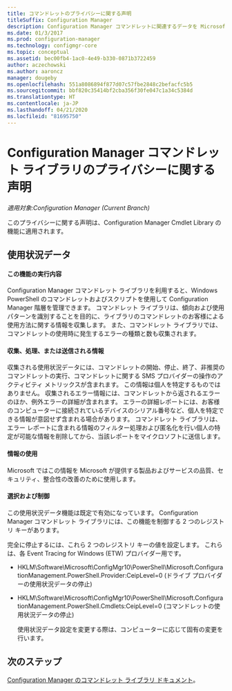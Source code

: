 ```yaml
---
title: コマンドレットのプライバシーに関する声明
titleSuffix: Configuration Manager
description: Configuration Manager コマンドレットに関連するデータを Microsoft が収集して使用する方法について説明します
ms.date: 01/3/2017
ms.prod: configuration-manager
ms.technology: configmgr-core
ms.topic: conceptual
ms.assetid: bec00fb4-1ac0-4e49-b330-0871b3722459
author: aczechowski
ms.author: aaroncz
manager: dougeby
ms.openlocfilehash: 551a8086894f877d07c57fbe2848c2befacfc5b5
ms.sourcegitcommit: bbf820c35414bf2cba356f30fe047c1a34c5384d
ms.translationtype: HT
ms.contentlocale: ja-JP
ms.lasthandoff: 04/21/2020
ms.locfileid: "81695750"
---
```

# <a name="configuration-manager-cmdlet-library-privacy-statement"></a>Configuration Manager コマンドレット ライブラリのプライバシーに関する声明

*適用対象:Configuration Manager (Current Branch)*

このプライバシーに関する声明は、Configuration Manager Cmdlet Library の機能に適用されます。  

## <a name="usage-data"></a>使用状況データ  

#### <a name="what-this-feature-does"></a>この機能の実行内容

Configuration Manager コマンドレット ライブラリを利用すると、Windows PowerShell のコマンドレットおよびスクリプトを使用して Configuration Manager 階層を管理できます。 コマンドレット ライブラリは、傾向および使用パターンを識別することを目的に、ライブラリのコマンドレットのお客様による使用方法に関する情報を収集します。 また、コマンドレット ライブラリでは、コマンドレットの使用時に発生するエラーの種類と数も収集されます。  

#### <a name="information-collected-processed-or-transmitted"></a>収集、処理、または送信される情報
   
収集される使用状況データには、コマンドレットの開始、停止、終了、非推奨のコマンドレットの実行、コマンドレットに関する SMS プロバイダーの操作のアクティビティ メトリックスが含まれます。 この情報は個人を特定するものではありません。 収集されるエラー情報には、コマンドレットから返されるエラーのほか、例外エラーの詳細が含まれます。 エラーの詳細レポートには、お客様のコンピューターに接続されているデバイスのシリアル番号など、個人を特定できる情報が意図せず含まれる場合があります。 コマンドレット ライブラリは、エラー レポートに含まれる情報のフィルター処理および匿名化を行い個人の特定が可能な情報を削除してから、当該レポートをマイクロソフトに送信します。  

#### <a name="use-of-information"></a>情報の使用
   
Microsoft ではこの情報を Microsoft が提供する製品およびサービスの品質、セキュリティ、整合性の改善のために使用します。  

#### <a name="choicecontrol"></a>選択および制御   

この使用状況データ機能は既定で有効になっています。 Configuration Manager コマンドレット ライブラリには、この機能を制御する 2 つのレジストリ キーがあります。  

 完全に停止するには、これら 2 つのレジストリ キーの値を設定します。 これらは、各 Event Tracing for Windows (ETW) プロバイダー用です。  

- HKLM\Software\Microsoft\ConfigMgr10\PowerShell\Microsoft.ConfigurationManagement.PowerShell.Provider:CeipLevel=0 (ドライブ プロバイダーの使用状況データの停止)  

- HKLM\Software\Microsoft\ConfigMgr10\PowerShell\Microsoft.ConfigurationManagement.PowerShell.Cmdlets:CeipLevel=0 (コマンドレットの使用状況データの停止)  

  使用状況データ設定を変更する際は、コンピューターに応じて固有の変更を行います。  


## <a name="next-steps"></a>次のステップ

[Configuration Manager のコマンドレット ライブラリ ドキュメント](https://docs.microsoft.com/powershell/sccm/configurationmanager/)。   
